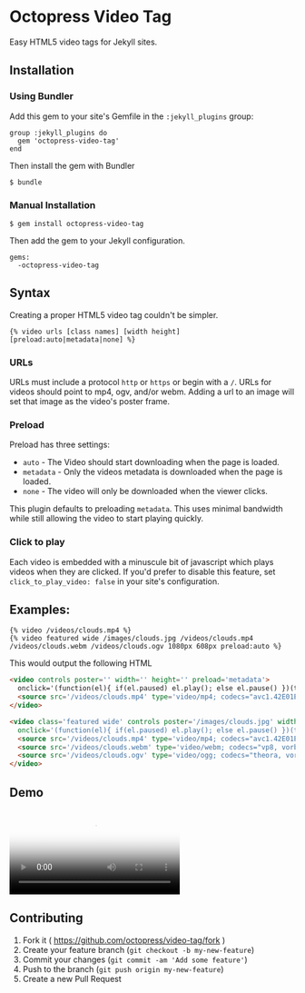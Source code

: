 # Octopress Video Tag

Easy HTML5 video tags for Jekyll sites.

## Installation

### Using Bundler

Add this gem to your site's Gemfile in the `:jekyll_plugins` group:

    group :jekyll_plugins do
      gem 'octopress-video-tag'
    end

Then install the gem with Bundler

    $ bundle

### Manual Installation

    $ gem install octopress-video-tag

Then add the gem to your Jekyll configuration.

    gems:
      -octopress-video-tag

## Syntax

Creating a proper HTML5 video tag couldn't be simpler.

    {% video urls [class names] [width height] [preload:auto|metadata|none] %}

### URLs

URLs must include a protocol `http` or `https` or begin with a `/`. URLs for videos should point to mp4, ogv, and/or webm. Adding a url to an image will set that image as the video's poster frame.

### Preload

Preload has three settings:

- `auto` - The Video should start downloading when the page is loaded.
- `metadata` - Only the videos metadata is downloaded when the page is loaded.
- `none` - The video will only be downloaded when the viewer clicks.

This plugin defaults to preloading `metadata`. This uses minimal bandwidth while still allowing the video to start playing quickly.

### Click to play

Each video is embedded with a minuscule bit of javascript which plays videos when they are clicked. If you'd prefer to disable this feature, set `click_to_play_video: false` in your site's configuration.

## Examples:

```
{% video /videos/clouds.mp4 %}
{% video featured wide /images/clouds.jpg /videos/clouds.mp4 /videos/clouds.webm /videos/clouds.ogv 1080px 608px preload:auto %}
```

This would output the following HTML

```html
<video controls poster='' width='' height='' preload='metadata'>
  onclick='(function(el){ if(el.paused) el.play(); else el.pause() })(this)'>
  <source src='/videos/clouds.mp4' type='video/mp4; codecs="avc1.42E01E, mp4a.40.2"'>
</video>

<video class='featured wide' controls poster='/images/clouds.jpg' width='1080px' height='608px' preload='auto'
  onclick='(function(el){ if(el.paused) el.play(); else el.pause() })(this)'>
  <source src='/videos/clouds.mp4' type='video/mp4; codecs="avc1.42E01E, mp4a.40.2"'>
  <source src='/videos/clouds.webm' type='video/webm; codecs="vp8, vorbis"'>
  <source src='/videos/clouds.ogv' type='video/ogg; codecs="theora, vorbis"'>
</video>
```

## Demo

<video controls poster='http://s3.imathis.com/video/clouds.jpg' width='' height='' preload='metadata' onclick='(function(el){ if(el.paused) el.play(); else el.pause() })(this)'>
  <source src='http://s3.imathis.com/video/clouds.mp4' type='video/mp4; codecs="avc1.42E01E, mp4a.40.2"'>
  <source src='http://s3.imathis.com/video/clouds.webm' type='video/webm; codecs="vp8, vorbis"'>
  <source src='http://s3.imathis.com/video/clouds.ogv' type='video/ogg; codecs="theora, vorbis"'>
</video>

## Contributing

1. Fork it ( https://github.com/octopress/video-tag/fork )
2. Create your feature branch (`git checkout -b my-new-feature`)
3. Commit your changes (`git commit -am 'Add some feature'`)
4. Push to the branch (`git push origin my-new-feature`)
5. Create a new Pull Request
